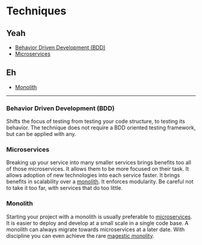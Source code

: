
# Techniques

## Yeah

  * [Behavior Driven Development (BDD)](#behavior-driven-development-bdd)
  * [Microservices](#microservices)

## Eh
  
  * [Monolith](#monolith)

---

### Behavior Driven Development (BDD)

Shifts the focus of testing from testing your code structure, to testing its behavior.
The technique does not require a BDD oriented testing framework,
but can be applied with any.

### Microservices

Breaking up your service into many smaller services brings benefits too all of those microservices.
It allows them to be more focused on their task.
It allows adoption of new technologies into each service faster.
It brings benefits in scalability over a [monolith](#monolith).
It enforces modularity.
Be careful not to take it too far, with services that do too little.

### Monolith

Starting your project with a monolith is usually preferable to [microservices](#microservices).
It is easier to deploy and develop at a small scale in a single code base.
A monolith can always migrate towards microservices at a later date.
With discipline you can even achieve the rare
[magestic monolity](https://m.signalvnoise.com/the-majestic-monolith-29166d022228).
